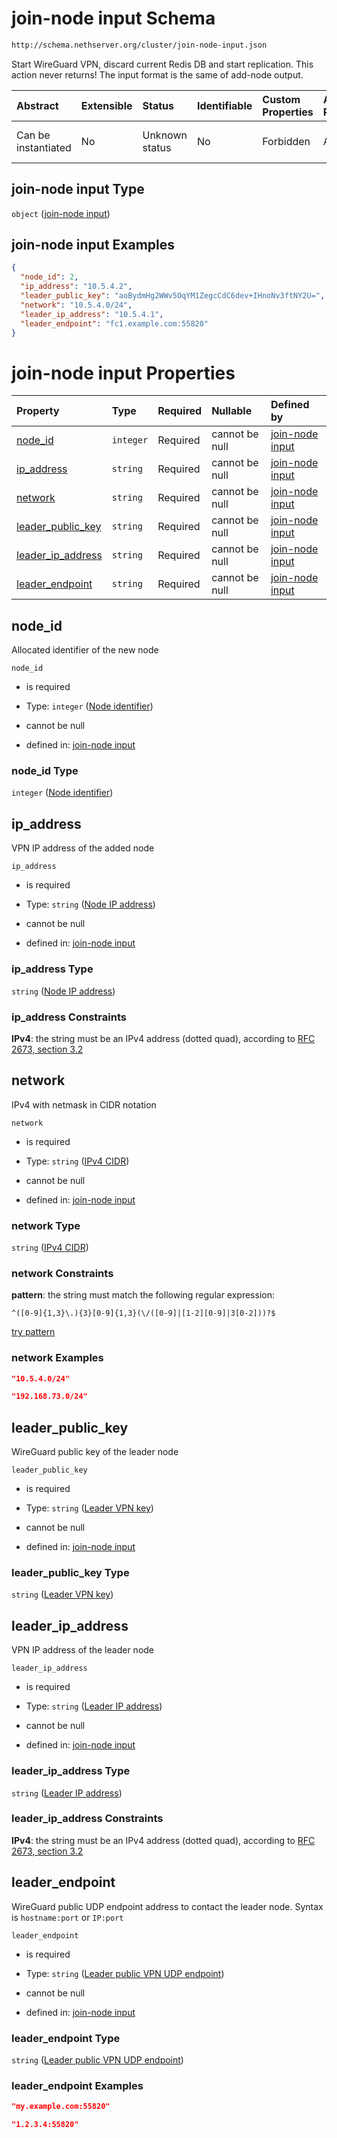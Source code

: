 # join-node input Schema

```txt
http://schema.nethserver.org/cluster/join-node-input.json
```

Start WireGuard VPN, discard current Redis DB and start replication. This action never returns! The input format is the same of add-node output.

| Abstract            | Extensible | Status         | Identifiable | Custom Properties | Additional Properties | Access Restrictions | Defined In                                                                  |
| :------------------ | :--------- | :------------- | :----------- | :---------------- | :-------------------- | :------------------ | :-------------------------------------------------------------------------- |
| Can be instantiated | No         | Unknown status | No           | Forbidden         | Allowed               | none                | [join-node-input.json](cluster/join-node-input.json "open original schema") |

## join-node input Type

`object` ([join-node input](join-node-input.md))

## join-node input Examples

```json
{
  "node_id": 2,
  "ip_address": "10.5.4.2",
  "leader_public_key": "aoBydmHg2WWv5OqYM1ZegcCdC6dev+IHnoNv3ftNY2U=",
  "network": "10.5.4.0/24",
  "leader_ip_address": "10.5.4.1",
  "leader_endpoint": "fc1.example.com:55820"
}
```

# join-node input Properties

| Property                                  | Type      | Required | Nullable       | Defined by                                                                                                                                                              |
| :---------------------------------------- | :-------- | :------- | :------------- | :---------------------------------------------------------------------------------------------------------------------------------------------------------------------- |
| [node\_id](#node_id)                      | `integer` | Required | cannot be null | [join-node input](join-node-input-properties-node-identifier.md "http://schema.nethserver.org/cluster/join-node-input.json#/properties/node_id")                        |
| [ip\_address](#ip_address)                | `string`  | Required | cannot be null | [join-node input](join-node-input-properties-node-ip-address.md "http://schema.nethserver.org/cluster/join-node-input.json#/properties/ip_address")                     |
| [network](#network)                       | `string`  | Required | cannot be null | [join-node input](cluster-definitions-ipv4-cidr.md "http://schema.nethserver.org/cluster/join-node-input.json#/properties/network")                                     |
| [leader\_public\_key](#leader_public_key) | `string`  | Required | cannot be null | [join-node input](join-node-input-properties-leader-vpn-key.md "http://schema.nethserver.org/cluster/join-node-input.json#/properties/leader_public_key")               |
| [leader\_ip\_address](#leader_ip_address) | `string`  | Required | cannot be null | [join-node input](join-node-input-properties-leader-ip-address.md "http://schema.nethserver.org/cluster/join-node-input.json#/properties/leader_ip_address")            |
| [leader\_endpoint](#leader_endpoint)      | `string`  | Required | cannot be null | [join-node input](join-node-input-properties-leader-public-vpn-udp-endpoint.md "http://schema.nethserver.org/cluster/join-node-input.json#/properties/leader_endpoint") |

## node\_id

Allocated identifier of the new node

`node_id`

*   is required

*   Type: `integer` ([Node identifier](join-node-input-properties-node-identifier.md))

*   cannot be null

*   defined in: [join-node input](join-node-input-properties-node-identifier.md "http://schema.nethserver.org/cluster/join-node-input.json#/properties/node_id")

### node\_id Type

`integer` ([Node identifier](join-node-input-properties-node-identifier.md))

## ip\_address

VPN IP address of the added node

`ip_address`

*   is required

*   Type: `string` ([Node IP address](join-node-input-properties-node-ip-address.md))

*   cannot be null

*   defined in: [join-node input](join-node-input-properties-node-ip-address.md "http://schema.nethserver.org/cluster/join-node-input.json#/properties/ip_address")

### ip\_address Type

`string` ([Node IP address](join-node-input-properties-node-ip-address.md))

### ip\_address Constraints

**IPv4**: the string must be an IPv4 address (dotted quad), according to [RFC 2673, section 3.2](https://tools.ietf.org/html/rfc2673 "check the specification")

## network

IPv4 with netmask in CIDR notation

`network`

*   is required

*   Type: `string` ([IPv4 CIDR](cluster-definitions-ipv4-cidr.md))

*   cannot be null

*   defined in: [join-node input](cluster-definitions-ipv4-cidr.md "http://schema.nethserver.org/cluster/join-node-input.json#/properties/network")

### network Type

`string` ([IPv4 CIDR](cluster-definitions-ipv4-cidr.md))

### network Constraints

**pattern**: the string must match the following regular expression:&#x20;

```regexp
^([0-9]{1,3}\.){3}[0-9]{1,3}(\/([0-9]|[1-2][0-9]|3[0-2]))?$
```

[try pattern](https://regexr.com/?expression=%5E\(%5B0-9%5D%7B1%2C3%7D%5C.\)%7B3%7D%5B0-9%5D%7B1%2C3%7D\(%5C%2F\(%5B0-9%5D%7C%5B1-2%5D%5B0-9%5D%7C3%5B0-2%5D\)\)%3F%24 "try regular expression with regexr.com")

### network Examples

```json
"10.5.4.0/24"
```

```json
"192.168.73.0/24"
```

## leader\_public\_key

WireGuard public key of the leader node

`leader_public_key`

*   is required

*   Type: `string` ([Leader VPN key](join-node-input-properties-leader-vpn-key.md))

*   cannot be null

*   defined in: [join-node input](join-node-input-properties-leader-vpn-key.md "http://schema.nethserver.org/cluster/join-node-input.json#/properties/leader_public_key")

### leader\_public\_key Type

`string` ([Leader VPN key](join-node-input-properties-leader-vpn-key.md))

## leader\_ip\_address

VPN IP address of the leader node

`leader_ip_address`

*   is required

*   Type: `string` ([Leader IP address](join-node-input-properties-leader-ip-address.md))

*   cannot be null

*   defined in: [join-node input](join-node-input-properties-leader-ip-address.md "http://schema.nethserver.org/cluster/join-node-input.json#/properties/leader_ip_address")

### leader\_ip\_address Type

`string` ([Leader IP address](join-node-input-properties-leader-ip-address.md))

### leader\_ip\_address Constraints

**IPv4**: the string must be an IPv4 address (dotted quad), according to [RFC 2673, section 3.2](https://tools.ietf.org/html/rfc2673 "check the specification")

## leader\_endpoint

WireGuard public UDP endpoint address to contact the leader node. Syntax is `hostname:port` or `IP:port`

`leader_endpoint`

*   is required

*   Type: `string` ([Leader public VPN UDP endpoint](join-node-input-properties-leader-public-vpn-udp-endpoint.md))

*   cannot be null

*   defined in: [join-node input](join-node-input-properties-leader-public-vpn-udp-endpoint.md "http://schema.nethserver.org/cluster/join-node-input.json#/properties/leader_endpoint")

### leader\_endpoint Type

`string` ([Leader public VPN UDP endpoint](join-node-input-properties-leader-public-vpn-udp-endpoint.md))

### leader\_endpoint Examples

```json
"my.example.com:55820"
```

```json
"1.2.3.4:55820"
```
